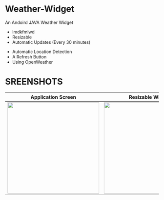 # Weather-Widget
An Andoird JAVA Weather Widget
  + lmdkfmlwd
  + Resizable
  + Automatic Updates (Every 30 minutes)
  - Automatic Location Detection
  - A Refresh Button
  - Using OpenWeather

# SREENSHOTS
| Application Screen | Resizable Widget |
| ------------- | ------------- |
| <img src="https://user-images.githubusercontent.com/100727442/222905729-0b80e506-b2aa-44ce-bdde-42759d8b72ae.jpg" width="300"/>| <img src="https://user-images.githubusercontent.com/100727442/222905180-f2c1eb41-35a9-497f-8c26-88bd34bf5d0a.jpg" width="300"/> |





